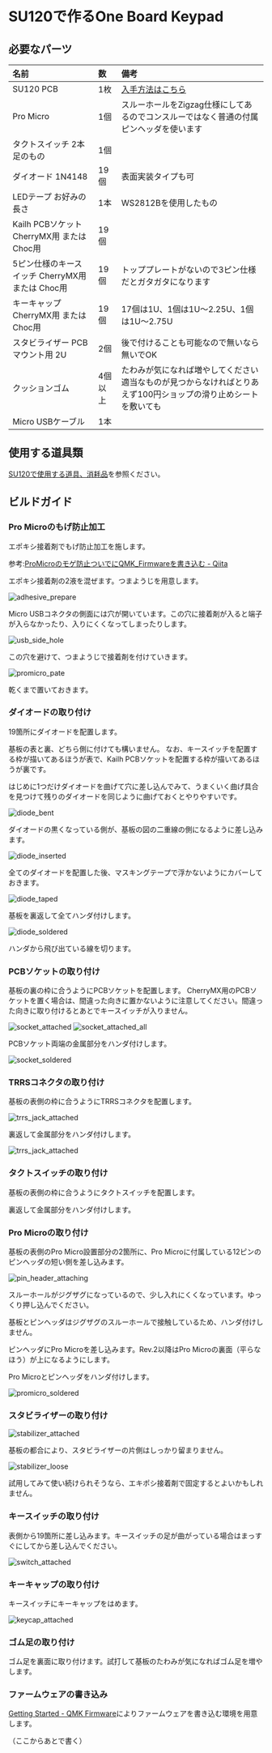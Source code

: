 # SU120で作るOne Board Keypad

## 必要なパーツ
<!--- Bill Of Materials -->
| 名前 | 数 | 備考 | 
|:-|:-|:-|
| SU120 PCB | 1枚 | [入手方法はこちら](../common/pcb_order_guide_jp.md) |
| Pro Micro | 1個 | スルーホールをZigzag仕様にしてあるのでコンスルーではなく普通の付属ピンヘッダを使います |
| タクトスイッチ 2本足のもの | 1個 | |
| ダイオード 1N4148 | 19個 | 表面実装タイプも可 |
| LEDテープ お好みの長さ | 1本 | WS2812Bを使用したもの |
| Kailh PCBソケット CherryMX用 または Choc用 | 19個 | |
| 5ピン仕様のキースイッチ CherryMX用 または Choc用 | 19個 | トッププレートがないので3ピン仕様だとガタガタになります |
| キーキャップ CherryMX用 または Choc用 | 19個 | 17個は1U、1個は1U～2.25U、1個は1U～2.75U |
| スタビライザー PCBマウント用 2U | 2個 | 後で付けることも可能なので無いなら無いでOK |
| クッションゴム | 4個以上 | たわみが気になれば増やしてください 適当なものが見つからなければとりあえず100円ショップの滑り止めシートを敷いても |
| Micro USBケーブル | 1本 | |

## 使用する道具類

[SU120で使用する道具、消耗品](../common/tool_guide_jp.md)を参照ください。

## ビルドガイド

### Pro Microのもげ防止加工

エポキシ接着剤でもげ防止加工を施します。

参考:[ProMicroのモゲ防止ついでにQMK_Firmwareを書き込む - Qiita](https://qiita.com/hdbx/items/2f3e4ddfcadda2a5578e)

エポキシ接着剤の2液を混ぜます。つまようじを用意します。

![adhesive_prepare](adhesive_prepare.jpg)

Micro USBコネクタの側面には穴が開いています。この穴に接着剤が入ると端子が入らなかったり、入りにくくなってしまったりします。

![usb_side_hole](usb_side_hole.jpg)

この穴を避けて、つまようじで接着剤を付けていきます。

![promicro_pate](promicro_pate.jpg)

乾くまで置いておきます。


### ダイオードの取り付け

19箇所にダイオードを配置します。

基板の表と裏、どちら側に付けても構いません。
なお、キースイッチを配置する枠が描いてあるほうが表で、Kailh PCBソケットを配置する枠が描いてあるほうが裏です。

はじめに1つだけダイオードを曲げて穴に差し込んでみて、うまくいく曲げ具合を見つけて残りのダイオードを同じように曲げておくとやりやすいです。

![diode_bent](diode_bent.jpg)

ダイオードの黒くなっている側が、基板の図の二重線の側になるように差し込みます。

![diode_inserted](diode_inserted.jpg)

全てのダイオードを配置した後、マスキングテープで浮かないようにカバーしておきます。

![diode_taped](diode_taped.jpg)

基板を裏返して全てハンダ付けします。

![diode_soldered](diode_soldered.jpg)

ハンダから飛び出ている線を切ります。

### PCBソケットの取り付け

基板の裏の枠に合うようにPCBソケットを配置します。
CherryMX用のPCBソケットを置く場合は、間違った向きに置かないように注意してください。間違った向きに取り付けるとあとでキースイッチが入りません。

![socket_attached](socket_attached.jpg)
![socket_attached_all](socket_attached_all.jpg)

PCBソケット両端の金属部分をハンダ付けします。

![socket_soldered](socket_soldered.jpg)

### TRRSコネクタの取り付け

基板の表側の枠に合うようにTRRSコネクタを配置します。

![trrs_jack_attached](trrs_jack_attached.jpg)

裏返して金属部分をハンダ付けします。

![trrs_jack_attached](trrs_jack_attached.jpg)

### タクトスイッチの取り付け

基板の表側の枠に合うようにタクトスイッチを配置します。

裏返して金属部分をハンダ付けします。

### Pro Microの取り付け

基板の表側のPro Micro設置部分の2箇所に、Pro Microに付属している12ピンのピンヘッダの短い側を差し込みます。

![pin_header_attaching](pin_header_attaching.jpg)

スルーホールがジグザグになっているので、少し入れにくくなっています。ゆっくり押し込んでください。

基板とピンヘッダはジグザグのスルーホールで接触しているため、ハンダ付けしません。

ピンヘッダにPro Microを差し込みます。Rev.2以降はPro Microの裏面（平らなほう）が上になるようにします。

Pro Microとピンヘッダをハンダ付けします。

![promicro_soldered](promicro_soldered.jpg)

### スタビライザーの取り付け

![stabilizer_attached](stabilizer_attached.jpg)

基板の都合により、スタビライザーの片側はしっかり留まりません。

![stabilizer_loose](stabilizer_loose.jpg)

試用してみて使い続けられそうなら、エキポシ接着剤で固定するとよいかもしれません。

### キースイッチの取り付け

表側から19箇所に差し込みます。キースイッチの足が曲がっている場合はまっすぐにしてから差し込んでください。

![switch_attached](switch_attached.jpg)


### キーキャップの取り付け

キースイッチにキーキャップをはめます。

![keycap_attached](keycap_attached.jpg)

### ゴム足の取り付け

ゴム足を裏面に取り付けます。試打して基板のたわみが気になればゴム足を増やします。

### ファームウェアの書き込み

[Getting Started - QMK Firmware](https://docs.qmk.fm/#/newbs_getting_started)によりファームウェアを書き込む環境を用意します。

（ここからあとで書く）

